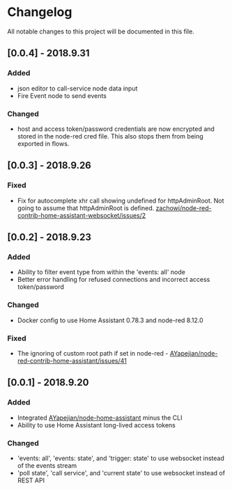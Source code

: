 # Changelog

All notable changes to this project will be documented in this file.

## [0.0.4] - 2018.9.31

### Added

* json editor to call-service node data input
* Fire Event node to send events

### Changed

* host and access token/password credentials are now encrypted and stored in the node-red cred file. This also stops them from being exported in flows.

## [0.0.3] - 2018.9.26

### Fixed

* Fix for autocomplete xhr call showing undefined for httpAdminRoot. Not going to assume that httpAdminRoot is defined. [zachowj/node-red-contrib-home-assistant-websocket/issues/2](https://github.com/zachowj/node-red-contrib-home-assistant-websocket/issues/2)

## [0.0.2] - 2018.9.23

### Added

* Ability to filter event type from within the 'events: all' node
* Better error handling for refused connections and incorrect access token/password

### Changed

* Docker config to use Home Assistant 0.78.3 and node-red 8.12.0

### Fixed

* The ignoring of custom root path if set in node-red - [AYapejian/node-red-contrib-home-assistant/issues/41](https://github.com/AYapejian/node-red-contrib-home-assistant/issues/41)

## [0.0.1] - 2018.9.20

### Added

* Integrated [AYapejian/node-home-assistant](https://github.com/AYapejian/node-home-assistant) minus the CLI
* Ability to use Home Assistant long-lived access tokens

### Changed

* 'events: all', 'events: state', and 'trigger: state' to use websocket instead of the events stream
* 'poll state', 'call service', and 'current state' to use websocket instead of REST API

